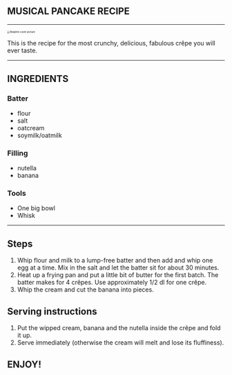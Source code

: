 
## MUSICAL PANCAKE RECIPE
___

<img src="https://img.koket.se/standard-mega/crepes-med-nutella-banan-och-gradde.jpg.webp" alt="Readme cover picture" style="zoom:40%;" />

This is the recipe for the most crunchy, delicious, fabulous crêpe you will ever taste.
___

## INGREDIENTS

### Batter
* flour 
* salt
* oatcream
* soymilk/oatmilk

### Filling
* nutella
* banana

### Tools
* One big bowl
* Whisk
___

## Steps
1. Whip flour and milk to a lump-free batter and then add and whip one egg at a time. Mix in the salt and let the batter sit for about 30 minutes.
2. Heat up a frying pan and put a little bit of butter for the first batch. The batter makes for 4 crêpes. Use approximately 1/2 dl for one crêpe.
3. Whip the cream and cut the banana into pieces.

## Serving instructions
1. Put the wipped cream, banana and the nutella inside the crêpe and fold it up.
2. Serve immediately (otherwise the cream will melt and lose its fluffiness).


## ENJOY!